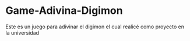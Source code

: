 # Game-Adivina-Digimon
Este es un juego para adivinar el digimon el cual realicé como proyecto en la universidad
